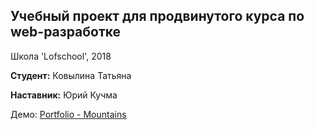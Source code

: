## Учебный проект для продвинутого курса по web-разработке

Школа 'Lofschool', 2018

**Студент:** Ковылина Татьяна

**Наставник:** Юрий Кучма

Демо: [Portfolio - Mountains](https://kovylina.github.io/advanced-project/)

